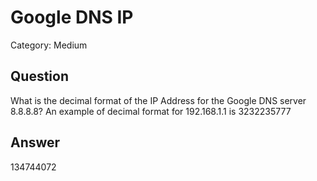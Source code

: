 # Google DNS IP
Category: Medium

## Question

What is the decimal format of the IP Address for the Google DNS server 8.8.8.8? An example of decimal format for 192.168.1.1 is 3232235777

## Answer
134744072
